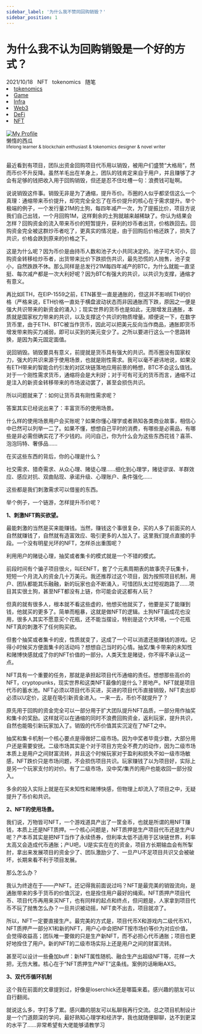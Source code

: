 ```yaml
---
sidebar_label: '为什么我不赞同回购销毁？'
sidebar_position: 1
---
```


# 为什么我不认为回购销毁是一个好的方式？

<nav class="navbar">
  <div class="navbar__inner">
    <div class="navbar__items">
      <span class="badge badge--info">2021/10/18</span>&nbsp;&nbsp;
      <span class="badge badge--primary">NFT</span>&nbsp;&nbsp;
      <span class="badge badge--secondary">tokenomics</span>&nbsp;&nbsp;
      <span class="badge badge--secondary">随笔</span>
    </div>
    <div class="navbar__items navbar__items--right">
      <li class="pills__item"><a href="/docs/Blockchain/Jokenomics/002">tokenomics</a></li>
      <li class="pills__item"><a href="/docs/Blockchain/Game/005">Game</a></li>
      <li class="pills__item"><a href="/docs/Blockchain/Infra/002">Infra</a></li>
      <li class="pills__item"><a href="/docs/Blockchain/Web3/005">Web3</a></li>
      <li class="pills__item"><a href="/docs/Blockchain/DeFi/010">DeFi</a></li>
      <li class="pills__item pills__item--active"><a href="/docs/Blockchain/NFT/003">NFT</a></li>
    </div>
  </div>
</nav><br />

<div class="avatar">
  <a
    class="avatar__photo-link avatar__photo avatar__photo--lg"
    href="https://twitter.com/jokenomicser">
    <img
      alt="My Profile"
      src="https://avatars.githubusercontent.com/u/47141170" />
  </a>
  <div class="avatar__intro">
    <div class="avatar__name">懒惰的西瓜</div>
    <small class="avatar__subtitle">
      lifelong learner & blockchain enthusiast & tokenomics designer & novel writer
    </small>
  </div>
</div><br />

最近看到有项目，团队出资金回购项目代币用以销毁，被用户们盛赞“大格局”，然而币价不升反降。虽然羊毛出在羊身上，团队的钱肯定来自于用户，并且赚够了才会有足够的钱把收入用于回购销毁，但还是忍不住吐槽一句：浪费钱可耻啊。

说说销毁这件事。销毁无非是为了通缩，提升币价。币圈的人似乎都坚信这么一个真理：通缩带来币价提升，却完完全全忘了在币价提升的核心在于需求提升。举个极端的例子，一个发行量21M的土狗，每四年减产一次，为了提振比价，项目方说我们自己出钱，一个月回购1M，这样剩余的土狗就越来越稀缺了。你认为结果会怎样？回购资金的流入带来币价的短暂提升，获利的炒币者出货，价格跌回去。回购资金完全被这群炒币者吃了，更真实的情况是，由于回购后价格还跌了，损失了共识，价格会跌到原来的价格之下。

这是为什么呢？因为币价是由持币人数和池子大小共同决定的。池子可大可小，回购资金转移给炒币者，出货带来比价下跌损伤共识，最先恐慌的人抛售，池子变小，自然跌跌不休。那么同样是总发行21M每四年减产的BTC，为什么就能一直坚挺、每次减产都是一次大利好呢？因为BTC有强大的共识，以共识为支撑，通缩才有意义。

再比如ETH，在EIP-1559之前，ETN甚至一直是通胀的，但这并不影响ETH的价格（严格来说，ETH价格一直处于横盘波动状态而非因通胀而下跌，原因之一便是强大共识带来的新资金的涌入）；现实世界的货币也是如此，无限增发且通胀，本质就是国家权力带来的共识，以及支撑这个共识的物质增量。顺便说一下，在数字货币里，由于ETH、BTC被当作货币，因此可以把美元反向当作商品，通胀即货币增发带来购买力减弱，即可以买到的美元变少了。之所以要进行这么一个思路转换，是因为美元固定面值。

说回销毁。销毁要具有意义，前提就是货币具有强大的共识。而币圈没有国家权力，强大的共识来源于使用场景，也就是刚性需求。我可以毫不避讳地说，如果没有ETH带来的智能合约引发的对区块链落地应用前景的畅想，BTC不会这么值钱。对于一个刚性需求货币，通缩将会是大利好；对于可有可无的货币而言，通缩不过是注入的新资金转移带来的市场波动罢了，甚至会损伤共识。

所以问题就来了：如何让货币具有刚性需求呢？

答案其实已经说出来了：丰富货币的使用场景。

什么样的使用场景用户会买账呢？如果你懂心理学或者熟知各类商业故事，相信心中已然可以列举一二了。如果不懂，想想自己平时的消费，有哪些是必需品，有哪些是非必需但确实花了不少钱的。问问自己，你为什么会为这些东西花钱？喜茶、泡泡玛特、奢侈品……

在买这些东西的背后，你的心理是什么？

社交需求、猎奇需求、从众心理、赌徒心理……细化到心理学，赌徒谬误、羊群效应、感应对抗、双曲贴现、承诺升级、心理账户、条件强化……

这些都是我们刺激需求可以借鉴的东西。

举个例子，一个链游，怎样提升币价呢？

**1、刺激NFT购买欲望。**

最能刺激的当然是买来能赚钱。当然，赚钱这个事很复杂，买的人多了前面买的人自然就赚钱了，自然就有造富效应、吸引更多的人加入了。这里我们提点直接的手段。一个没有明星光环的NFT，怎样杀出重围呢？

利用用户的赌徒心理，抽奖或者集卡的模式就是一个不错的模式。

前段时间有个骗子项目很火，叫EENFT，套了个元素周期表的故事壳子玩集卡，短短一个月流入的资金几十万美元。我还推荐过这个项目，因为按照项目机制，用户、团队都能其乐融融，新的玩家也会不断涌入，可惜团队太过短视跑路了……项目其实很土狗，甚至NFT都没有上链，你可能会说这都有人玩？

但真的就有很多人，根本就不看这些虚的，他想买他就买了，他要是买了能赚到钱，他就买的更多了。简单而粗暴，这就是做NFT的逻辑。土狗NFT画成花也没用，很多人其实不愿意买个花瓶，还不能当摆设，特别是这个大环境，一个花瓶NFT真的刺激不了任何购买欲。

但套个抽奖或者集卡的皮，性质就变了，这成了一个可以消遣还能赚钱的游戏。记得小时候买方便面集卡的活动吗？想想自己当时的心情。抽奖/集卡带来的未知性和赌博快感就成了你的NFT价值的一部分。人类天生是赌徒，你不得不承认这一点。

NFT具有一个重要的任务，那就是承担起项目代币通缩的责任。想想那些高价的NFT，cryptopunks，现实世界和这类NFT最像的是什么？房地产。NFT就是项目代币的蓄水池。NFT必须以项目代币买进，买进的项目代币直接销毁，NFT卖出却必须以U定价，这是在吸引新资金进入。一来一去，币价不就提升了？

原先用于回购的资金完全可以一部分用于扩大团队提升NFT品质，一部分用作抽奖和集卡的奖励。这样就可以在通缩的同时不浪费回购资金，返利玩家，提升共识，自然也能吸引新玩家加入了。销毁的代币价值其实沉淀在了NFT之中。

抽奖和集卡机制一个核心要点是得做好二级市场。因为中奖者毕竟少数，大部分用户还是需要安抚。二级市场其实是个对于项目方完全不费力的动作，因为二级市场本质上是用户之间财富流转，并且这个时候玩家对于盈利和损失不如一级市场敏感，NFT跌价只是市场问题，不会损伤项目共识。玩家赚钱了以为项目好，实际上是另一个玩家支付的对价。有了二级市场，没中奖/集齐的用户也能收回一部分投入。

多余的投入实际上就是在买未知性和赌博快感，但物理上却流入了项目之中，无疑提升了币价和共识。

**2、NFT的使用场景。**

我们说，万物皆可NFT，一个游戏道具产出了一筐金币，也就是所谓的用NFT赚钱，本质上还是NFT质押。一个核心问题是，NFT质押是生产项目代币还是生产U呢？产本币其实是把NFT当作了永续债券，但利率太低不适用于区块链世界，利率太高又会造成代币通胀；产U吧，U是实实在在的资金，项目方长期输血会有所掣肘，拿出来发展项目的资金少了、团队激励少了、一旦产U不足项目共识又会被破坏，长期来看不利于项目发展。

那么怎么办？

我认为终途在于——产NFT。还记得我前面说过吗？NFT是最完美的销毁流向，是通胀带来的多于货币的价值沉淀，也是拴住用户最好的绳索。NFT质押产项目代币、项目代币再用来买NFT，也有同样的起点和终点，但问题是，人家拿到项目代币不玩了抛售怎么办？一旦共识被动摇，NFT卖不出去，项目就凉了。

所以，NFT一定要直接生产。最完美的方式是，项目代币X和游戏内二级代币X1，NFT质押产一部分X1和新的NFT，用户心中会把NFT按市场价等价为对应价值，会觉得收益高；团队唯一要做的只是生产新NFT，而不必担心代币通胀；项目也更好地拴住了用户。新的NFT的二级市场实际上还是用户之间的财富流转。

甚至可以设计一些叠加buff：新NFT属性随机、融合生产出超级NFT等，花样一大把，无伤大雅。核心在于“NFT质押生产NFT”这条线。案例的话瞅瞅AXS。

**3、双代币循环机制**

这个我在前面的文章提到过，好像是loserchick还是哪篇来着。感兴趣的朋友可以自行翻阅。

就说这么多，字打多了累。感兴趣的朋友可以私聊我再行交流。总之项目机制设计是一个门道颇深的学问，最好熟知心理学和经济学，我也就随便聊聊，达不到更深的水平了……非常希望有大佬能够请教学习